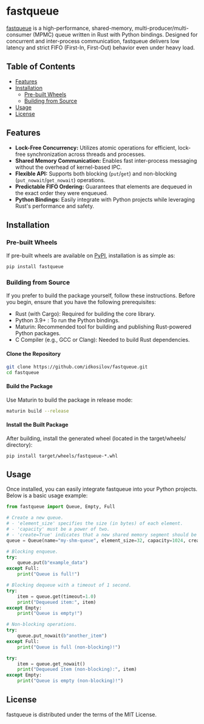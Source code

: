 # fastqueue

[fastqueue](https://github.com/idkosilov/fastqueue) is a high-performance, shared-memory, multi-producer/multi-consumer (MPMC) queue written in Rust with Python bindings. Designed for concurrent and inter-process communication, fastqueue delivers low latency and strict FIFO (First-In, First-Out) behavior even under heavy load.

## Table of Contents

- [Features](#features)
- [Installation](#installation)
  - [Pre-built Wheels](#pre-built-wheels)
  - [Building from Source](#building-from-source)
- [Usage](#usage)
- [License](#license)

## Features

- **Lock-Free Concurrency:** Utilizes atomic operations for efficient, lock-free synchronization across threads and processes.
- **Shared Memory Communication:** Enables fast inter-process messaging without the overhead of kernel-based IPC.
- **Flexible API:** Supports both blocking (`put`/`get`) and non-blocking (`put_nowait`/`get_nowait`) operations.
- **Predictable FIFO Ordering:** Guarantees that elements are dequeued in the exact order they were enqueued.
- **Python Bindings:** Easily integrate with Python projects while leveraging Rust's performance and safety.

## Installation

### Pre-built Wheels

If pre-built wheels are available on [PyPI](https://pypi.org), installation is as simple as:

```bash
pip install fastqueue
```

### Building from Source

If you prefer to build the package yourself, follow these instructions. Before you begin, ensure that you have the following prerequisites:
- Rust (with Cargo): Required for building the core library.
- Python 3.9+ : To run the Python bindings.
- Maturin: Recommended tool for building and publishing Rust-powered Python packages.
- C Compiler (e.g., GCC or Clang): Needed to build Rust dependencies.

#### Clone the Repository

```bash
git clone https://github.com/idkosilov/fastqueue.git
cd fastqueue
```

#### Build the Package

Use Maturin to build the package in release mode:

```bash
maturin build --release
```

#### Install the Built Package

After building, install the generated wheel (located in the target/wheels/ directory):

```
pip install target/wheels/fastqueue-*.whl
```

## Usage

Once installed, you can easily integrate fastqueue into your Python projects. Below is a basic usage example:

```python
from fastqueue import Queue, Empty, Full

# Create a new queue.
# - 'element_size' specifies the size (in bytes) of each element.
# - 'capacity' must be a power of two.
# - 'create=True' indicates that a new shared memory segment should be created.
queue = Queue(name="my-shm-queue", element_size=32, capacity=1024, create=True)

# Blocking enqueue.
try:
    queue.put(b"example_data")
except Full:
    print("Queue is full!")

# Blocking dequeue with a timeout of 1 second.
try:
    item = queue.get(timeout=1.0)
    print("Dequeued item:", item)
except Empty:
    print("Queue is empty!")

# Non-blocking operations.
try:
    queue.put_nowait(b"another_item")
except Full:
    print("Queue is full (non-blocking)!")

try:
    item = queue.get_nowait()
    print("Dequeued item (non-blocking):", item)
except Empty:
    print("Queue is empty (non-blocking)!")
```

## License

fastqueue is distributed under the terms of the MIT License.


